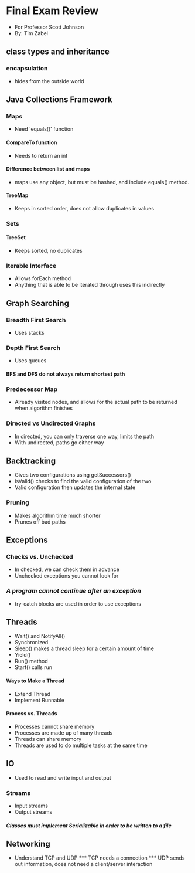 # Final Exam Review
* For Professor Scott Johnson
* By: Tim Zabel

## class types and inheritance

### encapsulation
* hides from the outside world

### 

## Java Collections Framework

### Maps
* Need 'equals()' function

#### CompareTo function
* Needs to return an int

#### Difference between list and maps
* maps use any object, but must be hashed, and include equals() method.

#### TreeMap
* Keeps in sorted order, does not allow duplicates in values

### Sets

#### TreeSet
* Keeps sorted, no duplicates

### Iterable Interface
* Allows forEach method
* Anything that is able to be iterated through uses this indirectly

## Graph Searching

### Breadth First Search
* Uses stacks

### Depth First Search
* Uses queues

#### BFS and DFS do not always return shortest path

### Predecessor Map
* Already visited nodes, and allows for the actual path to be returned when algorithm finishes

### Directed vs Undirected Graphs
* In directed, you can only traverse one way, limits the path
* With undirected, paths go either way

## Backtracking
* Gives two configurations using getSuccessors()
* isValid() checks to find the valid configuration of the two
* Valid configuration then updates the internal state

### Pruning
* Makes algorithm time much shorter
* Prunes off bad paths

## Exceptions

### Checks vs. Unchecked
* In checked, we can check them in advance
* Unchecked exceptions you cannot look for

### _A program cannot continue after an exception_

* try-catch blocks are used in order to use exceptions

## Threads
* Wait() and NotifyAll()
* Synchronized 
* Sleep() makes a thread sleep for a certain amount of time
* Yield()
* Run() method
* Start() calls run

#### Ways to Make a Thread
* Extend Thread
* Implement Runnable

#### Process vs. Threads
* Processes cannot share memory
* Processes are made up of many threads
* Threads can share memory
* Threads are used to do multiple tasks at the same time


## IO
* Used to read and write input and output

### Streams
* Input streams
* Output streams

#### _Classes must implement Serializable in order to be written to a file_

## Networking
* Understand TCP and UDP
*** TCP needs a connection
*** UDP sends out information, does not need a client/server interaction




